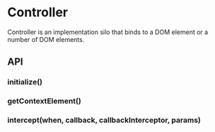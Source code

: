 # Controller

Controller is an implementation silo that binds to a DOM element or a number of DOM elements. 

## API

### initialize()

### getContextElement()

### intercept(when, callback, callbackInterceptor, params)